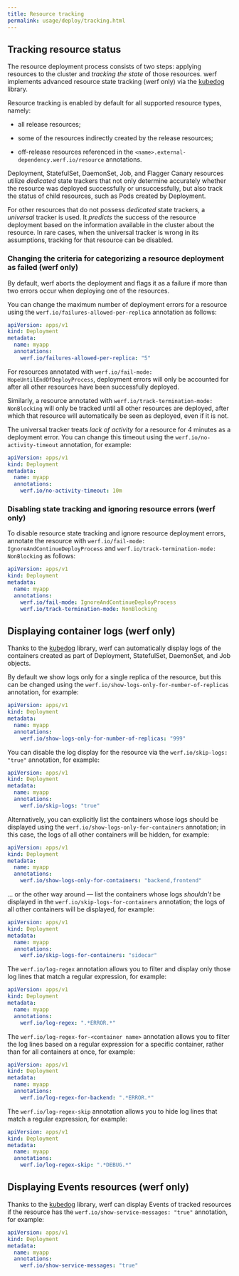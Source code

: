 ```yaml
---
title: Resource tracking
permalink: usage/deploy/tracking.html
---
```


## Tracking resource status

The resource deployment process consists of two steps: applying resources to the cluster and *tracking the state* of those resources. werf implements advanced resource state tracking (werf only) via the [kubedog](https://github.com/werf/kubedog) library.

Resource tracking is enabled by default for all supported resource types, namely:

* all release resources;

* some of the resources indirectly created by the release resources;

* off-release resources referenced in the `<name>.external-dependency.werf.io/resource` annotations.

Deployment, StatefulSet, DaemonSet, Job, and Flagger Canary resources utilize *dedicated* state trackers that not only determine accurately whether the resource was deployed successfully or unsuccessfully, but also track the status of child resources, such as Pods created by Deployment.

For other resources that do not possess *dedicated* state trackers, a *universal* tracker is used. It *predicts* the success of the resource deployment based on the information available in the cluster about the resource. In rare cases, when the universal tracker is wrong in its assumptions, tracking for that resource can be disabled.

### Changing the criteria for categorizing a resource deployment as failed (werf only)

By default, werf aborts the deployment and flags it as a failure if more than two errors occur when deploying one of the resources.

You can change the maximum number of deployment errors for a resource using the `werf.io/failures-allowed-per-replica` annotation as follows:

```yaml
apiVersion: apps/v1
kind: Deployment
metadata:
  name: myapp
  annotations:
    werf.io/failures-allowed-per-replica: "5"
```

For resources annotated with `werf.io/fail-mode: HopeUntilEndOfDeployProcess`, deployment errors will only be accounted for after all other resources have been successfully deployed.

Similarly, a resource annotated with `werf.io/track-termination-mode: NonBlocking` will only be tracked until all other resources are deployed, after which that resource will automatically be seen as deployed, even if it is not.

The universal tracker treats *lack of activity* for a resource for 4 minutes as a deployment error. You can change this timeout using the `werf.io/no-activity-timeout` annotation, for example:

```yaml
apiVersion: apps/v1
kind: Deployment
metadata:
  name: myapp
  annotations:
    werf.io/no-activity-timeout: 10m
```

### Disabling state tracking and ignoring resource errors (werf only)

To disable resource state tracking and ignore resource deployment errors, annotate the resource with `werf.io/fail-mode: IgnoreAndContinueDeployProcess` and `werf.io/track-termination-mode: NonBlocking` as follows:

```yaml
apiVersion: apps/v1
kind: Deployment
metadata:
  name: myapp
  annotations:
    werf.io/fail-mode: IgnoreAndContinueDeployProcess
    werf.io/track-termination-mode: NonBlocking
```

## Displaying container logs (werf only)

Thanks to the [kubedog](https://github.com/werf/kubedog) library, werf can automatically display logs of the containers created as part of Deployment, StatefulSet, DaemonSet, and Job objects.

By default we show logs only for a single replica of the resource, but this can be changed using the `werf.io/show-logs-only-for-number-of-replicas` annotation, for example:

```yaml
apiVersion: apps/v1
kind: Deployment
metadata:
  name: myapp
  annotations:
    werf.io/show-logs-only-for-number-of-replicas: "999"
```

You can disable the log display for the resource via the `werf.io/skip-logs: "true"` annotation, for example:

```yaml
apiVersion: apps/v1
kind: Deployment
metadata:
  name: myapp
  annotations:
    werf.io/skip-logs: "true"
```

Alternatively, you can explicitly list the containers whose logs should be displayed using the `werf.io/show-logs-only-for-containers` annotation; in this case, the logs of all other containers will be hidden, for example:

```yaml
apiVersion: apps/v1
kind: Deployment
metadata:
  name: myapp
  annotations:
    werf.io/show-logs-only-for-containers: "backend,frontend"
```

... or the other way around — list the containers whose logs *shouldn't* be displayed in the `werf.io/skip-logs-for-containers` annotation; the logs of all other containers will be displayed, for example:

```yaml
apiVersion: apps/v1
kind: Deployment
metadata:
  name: myapp
  annotations:
    werf.io/skip-logs-for-containers: "sidecar"
```

The `werf.io/log-regex` annotation allows you to filter and display only those log lines that match a regular expression, for example:

```yaml
apiVersion: apps/v1
kind: Deployment
metadata:
  name: myapp
  annotations:
    werf.io/log-regex: ".*ERROR.*"
```

The `werf.io/log-regex-for-<container name>` annotation allows you to filter the log lines based on a regular expression for a specific container, rather than for all containers at once, for example:

```yaml
apiVersion: apps/v1
kind: Deployment
metadata:
  name: myapp
  annotations:
    werf.io/log-regex-for-backend: ".*ERROR.*"
```

The `werf.io/log-regex-skip` annotation allows you to hide log lines that match a regular expression, for example:

```yaml
apiVersion: apps/v1
kind: Deployment
metadata:
  name: myapp
  annotations:
    werf.io/log-regex-skip: ".*DEBUG.*"
```

## Displaying Events resources (werf only)

Thanks to the [kubedog](https://github.com/werf/kubedog) library, werf can display Events of tracked resources if the resource has the `werf.io/show-service-messages: "true"` annotation, for example:

```yaml
apiVersion: apps/v1
kind: Deployment
metadata:
  name: myapp
  annotations:
    werf.io/show-service-messages: "true"
```
